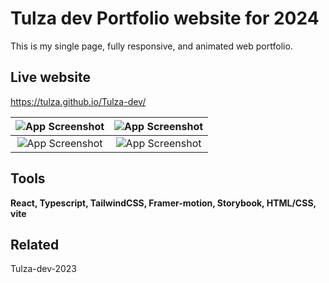 
# Tulza dev Portfolio website for 2024

This is my single page, fully responsive, and animated web portfolio.


## Live website

https://tulza.github.io/Tulza-dev/

| ![App Screenshot](https://i.imgur.com/naTV5fD_d.webp?maxwidth=500&fidelity=grand) |![App Screenshot](https://i.imgur.com/2frbImN_d.webp?maxwidth=500&fidelity=grand)   |
| :---:   | :---: | 
|  ![App Screenshot](https://i.imgur.com/d4U1dDh_d.webp?maxwidth=500&fidelity=grand)  | ![App Screenshot](https://i.imgur.com/U0ePpa8_d.webp?maxwidth=500&fidelity=grand)   |

## Tools 

**React, Typescript, TailwindCSS, Framer-motion, Storybook, HTML/CSS, vite**


## Related

Tulza-dev-2023


